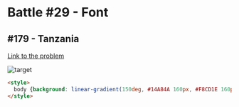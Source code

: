 # Battle #29 - Font

## #179 - Tanzania

[Link to the problem](https://cssbattle.dev/play/179)

![target](https://cssbattle.dev/targets/179.png)


```html
<style>
  body {background: linear-gradient(150deg, #14A84A 160px, #F8CD1E 160px 180px, #000000 180px 280px, #F8CD1E 280px 300px, #3B66B0 0);}
</style>

```


